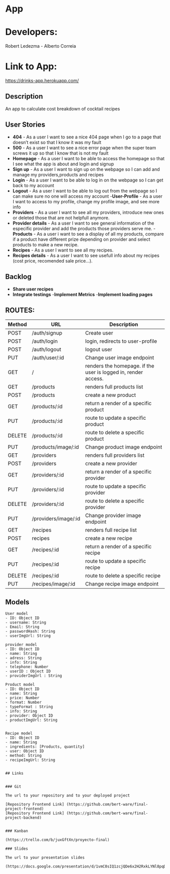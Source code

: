 # App
# Developers: 
Robert Ledezma - Alberto Correia  
# Link to App: 

https://drinks-app.herokuapp.com/

## Description

An app to calculate cost breakdown of cocktail recipes
 
## User Stories

- **404** - As a user I want to see a nice 404 page when I go to a page that doesn’t exist so that I know it was my fault 
- **500** - As a user I want to see a nice error page when the super team screws it up so that I know that is not my fault
- **Homepage** - As a user I want to be able to access the homepage so that I see what the app is about and login and signup
- **Sign up** - As a user I want to sign up on the webpage so I can add and manage my providers,products and recipes  
- **Login** - As a user I want to be able to log in on the webpage so I can get back to my account
- **Logout** - As a user I want to be able to log out from the webpage so I can make sure no one will access my account
-**User-Profile** - As a user I want to access to my profile, change my profile image, and see more info
- **Providers** - As a user I want to see all my providers, introduce new ones or deleted those that are not helpfull anymore.
- **Provider details** - As a user I want to see general information of the especific provider and add the products those providers serve me.
-**Products** - As a user i want to see a display of all my products, compare if a product have different prize depending on provider and select products to make a new recipe.
- **Recipes** - As a user I want to see all my recipes.
- **Recipes details** - As a user I want to see usefull info about my recipes (cost price, recomended sale price...).


## Backlog

- **Share user recipes** 
- **Integrate testings**
-**Implement Metrics**
-**Implement loading pages**


## ROUTES:

|Method|URL|Description|
|---|---|---|
POST | /auth/signup |Create user
POST | /auth/login | login, redirects to user-profile
POST | /auth/logout | logout user 
PUT | /auth/user/:id | Change user image endpoint
GET | / | renders the homepage. if the user is logged in, render access. 
GET | /products | renders full products list
POST | /products | create a new product
GET | /products/:id | return a render of a specific product
PUT | /products/:id | route to update a specific product
DELETE | /products/:id | route to delete a specific product
PUT | /products/image/:id |  Change product image endpoint
GET | /providers | renders full providers list
POST | /providers | create a new provider
GET | /providers/:id | return a render of a specific provider
PUT | /providers/:id | route to update a specific provider
DELETE | /providers/:id | route to delete a specific provider
PUT | /providers/image/:id |  Change provider image endpoint
GET | /recipes | renders full recipe list
POST | recipes | create a new recipe
GET | /recipes/:id | return a render of a specific recipe
PUT | /recipes/:id | route to update a specific recipe
DELETE | /recipes/:id | route to delete a specific recipe
PUT | /recipes/image/:id |  Change recipe image endpoint


## Models

```
User model
- ID: Object ID
- username: String
- Email: String
- passwordHash: String
- userImgUrl: String

```
```
provider model
- ID: Object ID
- name: String
- adress: String
- info: String
- telephone: Number
- userID : Object ID
- providerImgUrl : String

```
```
Product model
- ID: Object ID
- name: String
- price: Number
- format: Number
- typeFormat : String
- info: String
- provider: Object ID
- productImgUrl: String

```
```

Recipe model
- ID: Object ID
- name: String
- ingredients: [Products, quantity]
- user: Object ID
- method: String
- recipeImgUrl: String

```
``` 

## Links


### Git

The url to your repository and to your deployed project

[Repository Frontend Link] (https://github.com/bert-ware/final-project-frontend)
[Repository Frontend Link] (https://github.com/bert-ware/final-project-backend)


### Kanban

(https://trello.com/b/juxGftXn/proyecto-final)

### Slides

The url to your presentation slides

(https://docs.google.com/presentation/d/1vmC0sIQ1zcjQDe6x2H2RxkLYNl8pqDgb7VOf8klEVxI/edit#slide=id.g98ab30ac2d_0_5)

